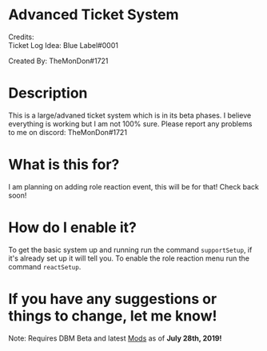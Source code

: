 # Advanced Ticket System
Credits:  
Ticket Log Idea: Blue Label#0001

Created By: TheMonDon#1721

# Description
This is a large/advaned ticket system which is in its beta phases. I believe everything is working but I am not 100% sure. Please report any problems to me on discord: TheMonDon#1721

# What is this for?
I am planning on adding role reaction event, this will be for that! Check back soon!

# How do I enable it?
To get the basic system up and running run the command `supportSetup`, if it's already set up it will tell you.
To enable the role reaction menu run the command `reactSetup`.

# If you have any suggestions or things to change, let me know!

Note: Requires DBM Beta and latest [Mods](https://github.com/Discord-Bot-Maker-Mods/DBM-Mods/tree/master) as of **July 28th, 2019!**